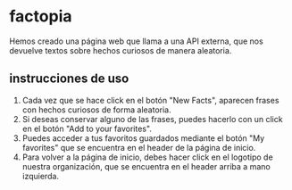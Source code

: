 # factopia
Hemos creado una página web que llama a una API externa, que nos devuelve textos sobre hechos curiosos de manera aleatoria. 

## instrucciones de uso
1.  Cada vez que se hace click en el botón "New Facts", aparecen frases con hechos curiosos de forma aleatoria.
2.  Si deseas conservar alguno de las frases, puedes hacerlo con un click en el botón "Add to your favorites".
3.  Puedes acceder a tus favoritos guardados mediante el botón "My favorites" que se encuentra en el header de la página de inicio.
4.  Para volver a la página de inicio, debes hacer click en el logotipo de nuestra organización, que se encuentra en el header arriba a mano izquierda.

